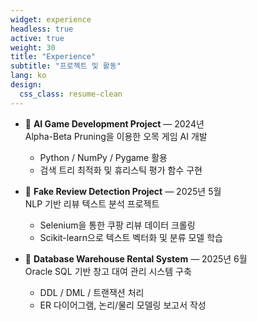 ```yaml
---
widget: experience
headless: true
active: true
weight: 30
title: "Experience"
subtitle: "프로젝트 및 활동"
lang: ko
design:
  css_class: resume-clean
---
```


- 🤖 **AI Game Development Project** — 2024년  
  Alpha-Beta Pruning을 이용한 오목 게임 AI 개발  
  - Python / NumPy / Pygame 활용  
  - 검색 트리 최적화 및 휴리스틱 평가 함수 구현

- 💬 **Fake Review Detection Project** — 2025년 5월  
  NLP 기반 리뷰 텍스트 분석 프로젝트  
  - Selenium을 통한 쿠팡 리뷰 데이터 크롤링  
  - Scikit-learn으로 텍스트 벡터화 및 분류 모델 학습

- 🧩 **Database Warehouse Rental System** — 2025년 6월  
  Oracle SQL 기반 창고 대여 관리 시스템 구축  
  - DDL / DML / 트랜잭션 처리  
  - ER 다이어그램, 논리/물리 모델링 보고서 작성
